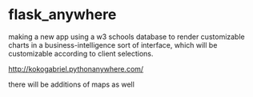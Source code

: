 # flask_anywhere
making a new app using a w3 schools database to render customizable charts in a business-intelligence sort of interface, which will be customizable according to client selections.

http://kokogabriel.pythonanywhere.com/

there will be additions of maps as well
